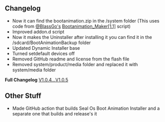 ## Changelog
- Now it can find the bootanimation.zip in the /system folder (This uses code from [@BlassGo's](https://forum.xda-developers.com/m/blassgo.11402469/) [Bootanimation_Maker[1.1]](https://t.me/skyflyteam/505) script)
- Improved addon.d script
- Now it makes the Uninstaller after installing it you can find it in the /sdcard/BootAnimationBackup folder 
- Updated Dynamic Installer base
- Turned setdefault devices off
- Removed GitHub readme and license from the flash file
- Removed system/product/media folder and replaced it with system/media folder 

**Full Changelog** [V1.0.4...V1.0.5](https://github.com/TOBY19k/Seal-Os-Boot-Animation-Installer/compare/V1.0.4...V1.0.5)
## Other Stuff
- Made GitHub action that builds Seal Os Boot Animation Installer and a separate one that builds and release's it
